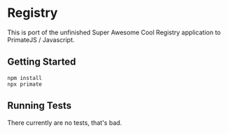 # Registry

This is port of the unfinished Super Awesome Cool Registry application to PrimateJS / Javascript.

## Getting Started

```
npm install
npx primate
```

## Running Tests

There currently are no tests, that's bad.

